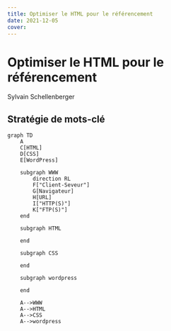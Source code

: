 ```yaml
---
title: Optimiser le HTML pour le référencement
date: 2021-12-05
cover:
---
```


# Optimiser le HTML pour le référencement

Sylvain Schellenberger

## Stratégie de mots-clé

```mermaid[1|2-5]
graph TD
	A
	C[HTML]
	D[CSS]
	E[WordPress]

	subgraph WWW
		direction RL
		F["Client-Seveur"]
		G[Navigateur]
		H[URL]
		I["HTTP(S)"]
		K["FTP(S)"]
	end
	
	subgraph HTML
	
	end
	
	subgraph CSS
	
	end
	
	subgraph wordpress
	
	end
	
	A-->WWW
	A-->HTML
	A-->CSS
	A-->wordpress


```